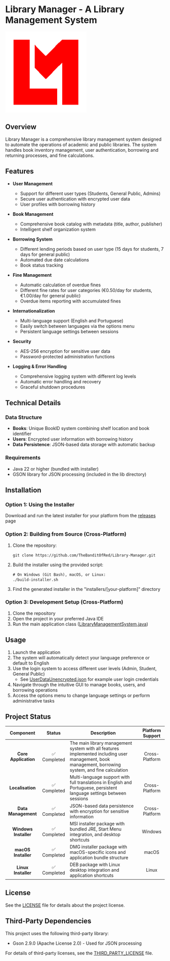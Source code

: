 # Library Manager - A Library Management System
![icon-256.png](src/main/resources/icon/icon-256.png)

## Overview
Library Manager is a comprehensive library management system designed to automate the operations of academic and public libraries. The system handles book inventory management, user authentication, borrowing and returning processes, and fine calculations.

## Features
- **User Management**
  - Support for different user types (Students, General Public, Admins)
  - Secure user authentication with encrypted user data
  - User profiles with borrowing history

- **Book Management**
  - Comprehensive book catalog with metadata (title, author, publisher)
  - Intelligent shelf organization system

- **Borrowing System**
  - Different lending periods based on user type (15 days for students, 7 days for general public)
  - Automated due date calculations
  - Book status tracking

- **Fine Management**
  - Automatic calculation of overdue fines
  - Different fine rates for user categories (€0.50/day for students, €1.00/day for general public)
  - Overdue items reporting with accumulated fines

- **Internationalization**
  - Multi-language support (English and Portuguese)
  - Easily switch between languages via the options menu
  - Persistent language settings between sessions

- **Security**
  - AES-256 encryption for sensitive user data
  - Password-protected administration functions

- **Logging & Error Handling**
  - Comprehensive logging system with different log levels
  - Automatic error handling and recovery
  - Graceful shutdown procedures

## Technical Details

### Data Structure
- **Books**: Unique BookID system combining shelf location and book identifier
- **Users**: Encrypted user information with borrowing history
- **Data Persistence**: JSON-based data storage with automatic backup

### Requirements
- Java 22 or higher (bundled with installer)
- GSON library for JSON processing (included in the lib directory)

## Installation

### Option 1: Using the Installer
Download and run the latest installer for your platform from the [releases](https://github.com/TheBanditOfRed/Library-Manager/releases) page

### Option 2: Building from Source (Cross-Platform)
1. Clone the repository:
   ```
   git clone https://github.com/TheBanditOfRed/Library-Manager.git
   ```

2. Build the installer using the provided script:
   ```
   # On Windows (Git Bash), macOS, or Linux:
   ./build-installer.sh
   ```

3. Find the generated installer in the "installers/[your-platform]" directory

### Option 3: Development Setup (Cross-Platform)
1. Clone the repository
2. Open the project in your preferred Java IDE
3. Run the main application class ([LibraryManagementSystem.java](src/main/java/LibraryManagementSystem.java))

## Usage
1. Launch the application
2. The system will automatically detect your language preference or default to English
3. Use the login system to access different user levels (Admin, Student, General Public)
    * See [UserDataUnencrypted.json](src/main/resources/data/UserDataUnencrypted.json) for example user login credentials
4. Navigate through the intuitive GUI to manage books, users, and borrowing operations
5. Access the options menu to change language settings or perform administrative tasks

## Project Status
|       Component       |   Status    | Description                                                                                                                                         | Platform Support |
|:---------------------:|:-----------:|-----------------------------------------------------------------------------------------------------------------------------------------------------|:----------------:|
| **Core Application**  | ✅ Completed | The main library management system with all features implemented including user management, book management, borrowing system, and fine calculation |  Cross-Platform  |
|   **Localisation**    | ✅ Completed | Multi-language support with full translations in English and Portuguese, persistent language settings between sessions                              |  Cross-Platform  |
|  **Data Management**  | ✅ Completed | JSON-based data persistence with encryption for sensitive information                                                                               |  Cross-Platform  |
| **Windows Installer** | ✅ Completed | MSI installer package with bundled JRE, Start Menu integration, and desktop shortcuts                                                               |     Windows      |
|  **macOS Installer**  | ✅ Completed | DMG installer package with macOS-specific icons and application bundle structure                                                                    |      macOS       |
|  **Linux Installer**  | ✅ Completed | DEB package with Linux desktop integration and application shortcuts                                                                                |      Linux       |

## License
See the [LICENSE](LICENSE) file for details about the project license.

## Third-Party Dependencies
This project uses the following third-party library:
- Gson 2.9.0 (Apache License 2.0) - Used for JSON processing

For details of third-party licenses, see the [THIRD_PARTY_LICENSE](THIRD_PARTY_LICENSE) file.